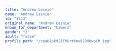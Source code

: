 ```yaml
---
title: "Andrew Lesnie"
name: "Andrew Lesnie"
id: "1313"
original_name: "Andrew Lesnie"
known_for_department: "Camera"
gender: "2"
adult: "false"
profile_path: "/npaUIpk921FVUrtKmvk2RVDwpCM.jpg"
---
```

